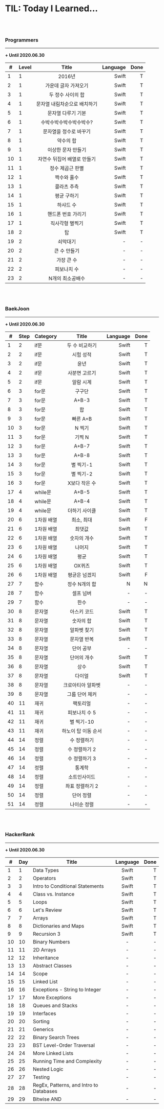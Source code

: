 # TIL: Today I Learned...

<br><br>

### Programmers
----------------------

**+ Until 2020.06.30**

| <center>#</center> |  <center>Level</center> |  <center>Title</center> |  <center>Language</center> | <center>Done</center> |
|:--------|:--------|:--------:|--------:|--------:|
| 1 | 1 | 2016년 | Swift | T |
| 2 | 1 | 가운데 글자 가져오기 | Swift | T |
| 3 | 1 | 두 정수 사이의 합 | Swift | T |
| 4 | 1 | 문자열 내림차순으로 배치하기 | Swift | T |
| 5 | 1 | 문자열 다루기 기본 | Swift | T |
| 6 | 1 | 수박수박수박수박수박수? | Swift | T |
| 7 | 1 | 문자열을 정수로 바꾸기 | Swift | T |
| 8 | 1 | 약수의 합 | Swift | T |
| 9 | 1 | 이상한 문자 만들기 | Swift | T |
| 10 | 1 | 자연수 뒤집어 배열로 만들기 | Swift | T |
| 11 | 1 | 정수 제곱근 판별 | Swift | T |
| 12 | 1 | 짝수와 홀수 | Swift | T |
| 13 | 1 | 콜라츠 추측 | Swift | T |
| 14 | 1 | 평균 구하기 | Swift | T |
| 15 | 1 | 하샤드 수 | Swift | T |
| 16 | 1 | 핸드폰 번호 가리기 | Swift | T |
| 17 | 1 | 직사각형 별찍기 | Swift | T |
| 18 | 2 | 탑 | Swift | T |
| 19 | 2 | 쇠막대기 | - | - |
| 20 | 2 | 큰 수 만들기 | - | - |
| 21 | 2 | 가장 큰 수 | - | - |
| 22 | 2 | 피보나치 수 | - | - |
| 23 | 2 | N개의 최소공배수 | - | - |

<br><br>

### BaekJoon
----------------------

**+ Until 2020.06.30**

| <center>#</center> |  <center>Step</center>|  <center>Category</center> |  <center>Title</center> |  <center>Language</center> | <center>Done</center> |
|:--------|:--------|:--------|:--------:|--------:|--------:|
| 1 | 2 | if문 | 두 수 비교하기 | Swift | T |
| 2 | 2 | if문 | 시험 성적 | Swift | T |
| 3 | 2 | if문 | 윤년 | Swift | T |
| 4 | 2 | if문 | 사분면 고르기 | Swift | T |
| 5 | 2 | if문 | 알람 시계 | Swift | T |
| 6 | 3 | for문 | 구구단 | Swift | T |
| 7 | 3 | for문 | A+B-3 | Swift | T |
| 8 | 3 | for문 | 합 | Swift | T |
| 9 | 3 | for문 | 빠른 A+B | Swift | T |
| 10 | 3 | for문 | N 찍기 | Swift | T |
| 11 | 3 | for문 | 기찍 N | Swift | T |
| 12 | 3 | for문 | A+B-7 | Swift | T |
| 13 | 3 | for문 | A+B-8 | Swift | T |
| 14 | 3 | for문 | 별 찍기-1 | Swift | T |
| 15 | 3 | for문 | 별 찍기-2 | Swift | T |
| 16 | 3 | for문 | X보다 작은 수 | Swift | T |
| 17 | 4 | while문 | A+B-5 | Swift | T |
| 18 | 4 | while문 | A+B-4 | Swift | T |
| 19 | 4 | while문 | 더하기 사이클 | Swift | T |
| 20 | 6 | 1차원 배열 | 최소, 최대 | Swift | F |
| 21 | 6 | 1차원 배열 | 최댓값 | Swift | T |
| 22 | 6 | 1차원 배열 | 숫자의 개수 | Swift | T |
| 23 | 6 | 1차원 배열 | 나머지 | Swift | T |
| 24 | 6 | 1차원 배열 | 평균 | Swift | T |
| 25 | 6 | 1차원 배열 | OX퀴즈 | Swift | T |
| 26 | 6 | 1차원 배열 | 평균은 넘겠지 | Swift | F |
| 27 | 7 | 함수 | 정수 N개의 합 | N | N |
| 28 | 7 | 함수 | 셀프 넘버 | - | - |
| 29 | 7 | 함수 | 한수 | - | - |
| 30 | 8 | 문자열 | 아스키 코드 | Swift | T |
| 31 | 8 | 문자열 | 숫자의 합 | Swift | T |
| 32 | 8 | 문자열 | 알파벳 찾기 | Swift | T |
| 33 | 8 | 문자열 | 문자열 반복 | Swift | T |
| 34 | 8 | 문자열 | 단어 공부 | - | - |
| 35 | 8 | 문자열 | 단어의 개수 | Swift | T |
| 36 | 8 | 문자열 | 상수 | Swift | T |
| 37 | 8 | 문자열 | 다이얼 | Swift | T |
| 38 | 8 | 문자열 | 크로아티아 알파벳 | - | - |
| 39 | 8 | 문자열 | 그룹 단어 체커 | - | - |
| 40 | 11 | 재귀 | 팩토리얼 | - | - |
| 41 | 11 | 재귀 | 피보나치 수 5 | - | - |
| 42 | 11 | 재귀 | 별 찍기-10 | - | - |
| 43 | 11 | 재귀 | 하노이 탑 이동 순서 | - | - |
| 44 | 14 | 정렬 | 수 정렬하기 | - | - |
| 45 | 14 | 정렬 | 수 정렬하기 2 | - | - |
| 46 | 14 | 정렬 | 수 정렬하기 3 | - | - |
| 47 | 14 | 정렬 | 통계학 | - | - |
| 48 | 14 | 정렬 | 소트인사이드 | - | - |
| 49 | 14 | 정렬 | 좌표 정렬하기 2 | - | - |
| 50 | 14 | 정렬 | 단어 정렬 | - | - |
| 51 | 14 | 정렬 | 나이순 정렬 | - | - |

<br><br>

### HackerRank
----------------------

**+ Until 2020.06.30**

| <center>#</center> |  <center>Day</center>|  <center>Title</center> |  <center>Language</center> | <center>Done</center> |
|:--------|:--------|:--------|:--------:|--------:|
| 1 | 1 | Data Types | Swift | T |
| 2 | 2 | Operators | Swift | T |
| 3 | 3 | Intro to Conditional Statements | Swift | T |
| 4 | 4 | Class vs. Instance | Swift | T |
| 5 | 5 | Loops | Swift | T |
| 6 | 6 | Let's Review | Swift | T |
| 7 | 7 | Arrays | Swift | T |
| 8 | 8 | Dictionaries and Maps | Swift | T |
| 9 | 9 | Recursion 3 | Swift | T |
| 10 | 10 | Binary Numbers | - | - |
| 11 | 11 | 2D Arrays | - | - |
| 12 | 12 | Inheritance | - | - |
| 13 | 13 | Abstract Classes | - | - |
| 14 | 14 | Scope | - | - |
| 15 | 15 | Linked List | - | - |
| 16 | 16 | Exceptions - String to Integer | - | - |
| 17 | 17 | More Exceptions | - | - |
| 18 | 18 | Queues and Stacks | - | - |
| 19 | 19 | Interfaces | - | - |
| 20 | 20 | Sorting | - | - |
| 21 | 21 | Generics | - | - |
| 22 | 22 | Binary Search Trees | - | - |
| 23 | 23 | BST Level-Order Traversal | - | - |
| 24 | 24 | More Linked Lists | - | - |
| 25 | 25 | Running Time and Complexity | - | - |
| 26 | 26 | Nested Logic | - | - |
| 27 | 27 | Testing | - | - |
| 28 | 28 | RegEx, Patterns, and Intro to Databases | - | - |
| 29 | 29 | Bitwise AND | - | - |
